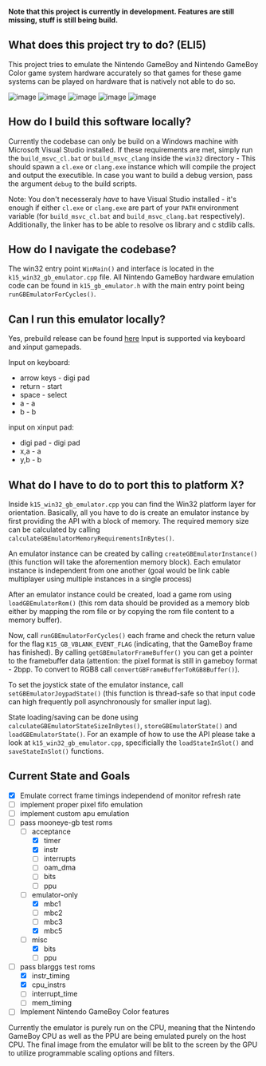 **Note that this project is currently in development. Features are still missing, stuff is still being build.**

## What does this project try to do? (ELI5)
This project tries to emulate the Nintendo GameBoy and Nintendo GameBoy Color game system hardware accurately so that games for these game systems can be played on hardware
that is natively not able to do so.

![image](https://user-images.githubusercontent.com/7531672/127722959-08906958-a2d4-4002-ab79-d5f5692cdc5c.png)
![image](https://user-images.githubusercontent.com/7531672/128100368-f75af3f2-ef31-401f-b329-b24052612a08.png)
![image](https://user-images.githubusercontent.com/7531672/127790229-6ecf85f2-b8c5-4b1b-b496-d01e370be5a8.png)
![image](https://user-images.githubusercontent.com/7531672/127790240-f8dc9de6-71e9-449d-bbf2-f958d01d918e.png)
![image](https://user-images.githubusercontent.com/7531672/128100405-4dfe06cc-08b5-436b-9d18-e0119b732418.png)

## How do I build this software locally?

Currently the codebase can only be build on a Windows machine with Microsoft Visual Studio installed.
If these requirements are met, simply run the `build_msvc_cl.bat` or `build_msvc_clang` inside the `win32` directory - This should spawn a `cl.exe` or `clang.exe` instance which will compile the project and output the executible. In case you want to build a debug version, pass the argument `debug` to the build scripts.

Note: You don't necesseraly *have* to have Visual Studio installed - it's enough if either `cl.exe` or `clang.exe` are part of your `PATH` environment variable (for `build_msvc_cl.bat` and `build_msvc_clang.bat` respectively). Additionally, the linker has to be able to resolve os library and c stdlib calls.

## How do I navigate the codebase?

The win32 entry point `WinMain()` and interface is located in the `k15_win32_gb_emulator.cpp` file.
All Nintendo GameBoy hardware emulation code can be found in `k15_gb_emulator.h` with the main entry point being `runGBEmulatorForCycles()`.

## Can I run this emulator locally?

Yes, prebuild release can be found [here](https://github.com/FelixK15/k15_gameboy_emulator/releases)
Input is supported via keyboard and xinput gamepads.

Input on keyboard:
* arrow keys  -     digi pad
* return      -     start
* space       -     select
* a           -     a
* b           -     b

input on xinput pad:
* digi pad    -     digi pad
* x,a         -     a
* y,b         -     b

## What do I have to do to port this to platform X?

Inside `k15_win32_gb_emulator.cpp` you can find the Win32 platform layer for orientation.
Basically, all you have to do is create an emulator instance by first providing the API with a block of memory.
The required memory size can be calculated by calling `calculateGBEmulatorMemoryRequirementsInBytes()`.

An emulator instance can be created by calling `createGBEmulatorInstance()` (this function will take the aforemention memory block).
Each emulator instance is independent from one another (goal would be link cable multiplayer using multiple instances in a single process)

After an emulator instance could be created, load a game rom using `loadGBEmulatorRom()` (this rom data should be provided as a memory blob
either by mapping the rom file or by copying the rom file content to a memory buffer).

Now, call `runGBEmulatorForCycles()` each frame and check the return value for the flag `K15_GB_VBLANK_EVENT_FLAG` (indicating, that the GameBoy frame has finished). By calling `getGBEmulatorFrameBuffer()` you can get a pointer to the framebuffer data (attention: the pixel format is still in gameboy format - 2bpp. To convert to RGB8 call `convertGBFrameBufferToRGB8Buffer()`).

To set the joystick state of the emulator instance, call `setGBEmulatorJoypadState()` (this function is thread-safe so that input code can 
high frequently poll asynchronously for smaller input lag). 

State loading/saving can be done using `calculateGBEmulatorStateSizeInBytes()`, `storeGBEmulatorState()` and `loadGBEmulatorState()`.
For an example of how to use the API please take a look at `k15_win32_gb_emulator.cpp`, specificially the `loadStateInSlot()` and `saveStateInSlot()` functions.

## Current State and Goals

- [x] Emulate correct frame timings independend of monitor refresh rate
- [ ] implement proper pixel fifo emulation
- [ ] implement custom apu emulation
- [ ] pass mooneye-gb test roms
  - [ ] acceptance
    - [x] timer
    - [x] instr
    - [ ] interrupts
    - [ ] oam_dma
    - [ ] bits
    - [ ] ppu
  - [ ] emulator-only
    - [x] mbc1
    - [ ] mbc2
    - [ ] mbc3
    - [x] mbc5
  - [ ] misc
    - [x] bits
    - [ ] ppu
- [ ] pass blarggs test roms
  - [x] instr_timing
  - [x] cpu_instrs
  - [ ] interrupt_time
  - [ ] mem_timing
- [ ] Implement Nintendo GameBoy Color features

Currently the emulator is purely run on the CPU, meaning that the Nintendo GameBoy CPU as well as the PPU are being emulated purely on the host CPU.
The final image from the emulator will be blit to the screen by the GPU to utilize programmable scaling options and filters.
